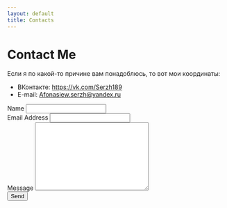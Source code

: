 ```yaml
---
layout: default
title: Contacts
---
```


<div id="contact">
  <h1 class="pageTitle">Contact Me</h1>
  <div class="contactContent">
    <p class="intro">Если я по какой-то причине вам понадоблюсь, то вот мои координаты:</p>
    <p></p>
    <ul>
		<li>ВКонтакте: <a href="https://vk.com/{{ site.social.vkontakte }}">https://vk.com/Serzh189</a></li>
		<li>E-mail: <a href="mailto:{{ site.social.email }}">Afonasiew.serzh@yandex.ru</a></li>
  	</ul>
  </div>
  <form action="https://formspree.io/f/xrgrgqng" method="POST">
    <label for="name">Name</label>    
    <input type="text" id="name" name="name" class="full-width"><br>
    <label for="email">Email Address</label>
    <input type="email" id="email" name="_replyto" class="full-width"><br>
    <label for="message">Message</label>
    <textarea name="message" id="message" cols="30" rows="10" class="full-width"></textarea><br>
    <input type="submit" value="Send" class="button">
  </form>
</div>
